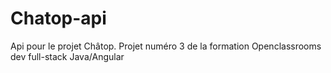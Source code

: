 # Chatop-api
Api pour le projet Châtop. Projet numéro 3 de la formation Openclassrooms dev full-stack Java/Angular
